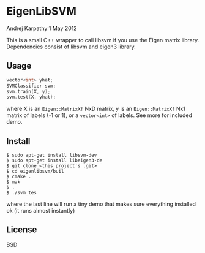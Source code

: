 # EigenLibSVM
Andrej Karpathy
1 May 2012

This is a small C++ wrapper to call libsvm if you use the Eigen matrix library.
Dependencies consist of libsvm and eigen3 library.

## Usage

```c++
vector<int> yhat;
SVMClassifier svm;
svm.train(X, y);
svm.test(X, yhat);
```

where X is an `Eigen::MatrixXf` NxD matrix, y is an `Eigen::MatrixXf` Nx1 matrix of
labels (-1 or 1), or a `vector<int>` of labels.
See more for included demo.

## Install

```
$ sudo apt-get install libsvm-dev
$ sudo apt-get install libeigen3-de
$ git clone <this project's .git>
$ cd eigenlibsvm/buil
$ cmake .
$ mak
$ .
$ ./svm_tes
```

where the last line will run a tiny demo that makes sure everything installed ok
(it runs almost instantly)

## License
BSD
